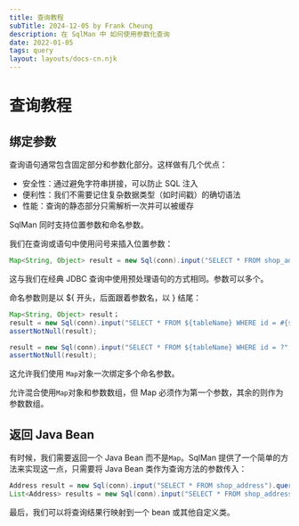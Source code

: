 ```yaml
---
title: 查询教程
subTitle: 2024-12-05 by Frank Cheung
description: 在 SqlMan 中 如何使用参数化查询
date: 2022-01-05
tags: query
layout: layouts/docs-cn.njk
---
```

# 查询教程
## 绑定参数

查询语句通常包含固定部分和参数化部分。这样做有几个优点：

- 安全性：通过避免字符串拼接，可以防止 SQL 注入
- 便利性：我们不需要记住复杂数据类型（如时间戳）的确切语法
- 性能：查询的静态部分只需解析一次并可以被缓存

SqlMan 同时支持位置参数和命名参数。

我们在查询或语句中使用问号来插入位置参数：

```java
Map<String, Object> result = new Sql(conn).input("SELECT * FROM shop_address WHERE id = ?", 1).query();
```
这与我们在经典 JDBC 查询中使用预处理语句的方式相同。参数可以多个。

命名参数则是以 ${ 开头，后面跟着参数名，以 } 结尾：

```java
Map<String, Object> result；
result = new Sql(conn).input("SELECT * FROM ${tableName} WHERE id = #{stat}", mapOf("tableName", "shop_address", "stat", 1)).query();
assertNotNull(result);

result = new Sql(conn).input("SELECT * FROM ${tableName} WHERE id = ?", mapOf("tableName", "shop_address", "abc", 2), 1).query();
assertNotNull(result);
```

这允许我们使用 `Map`对象一次绑定多个命名参数。

允许混合使用`Map`对象和参数数组，但 Map 必须作为第一个参数，其余的则作为参数数组。

## 返回 Java Bean
有时候，我们需要返回一个 Java Bean 而不是`Map`。SqlMan 提供了一个简单的方法来实现这一点，只需要将 Java Bean 类作为查询方法的参数传入：

```java
Address result = new Sql(conn).input("SELECT * FROM shop_address").query(Address.class); 
List<Address> results = new Sql(conn).input("SELECT * FROM shop_address").queryList(Address.class);
```

最后，我们可以将查询结果行映射到一个 bean 或其他自定义类。
